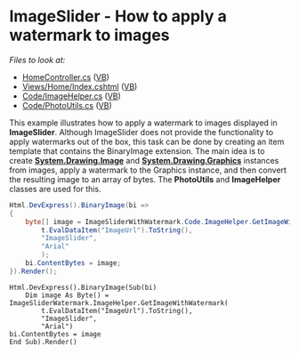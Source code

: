 
# ImageSlider - How to apply a watermark to images

*Files to look at:*
* [HomeController.cs](https://github.com/DevExpress-Examples/ImageSlider-How-to-apply-a-watermark-to-images/blob/17.1.2%2B/CS/ImageSliderWithWatermark/Controllers/HomeController.cs) ([VB](https://github.com/DevExpress-Examples/ImageSlider-How-to-apply-a-watermark-to-images/blob/17.1.2%2B/VB/ImageSliderWatermark/Controllers/HomeController.vb))
* [Views/Home/Index.cshtml](https://github.com/DevExpress-Examples/ImageSlider-How-to-apply-a-watermark-to-images/blob/17.1.2%2B/CS/ImageSliderWithWatermark/Views/Home/Index.cshtml) ([VB](https://github.com/DevExpress-Examples/ImageSlider-How-to-apply-a-watermark-to-images/blob/17.1.2%2B/VB/ImageSliderWatermark/Views/Home/Index.vbhtml))
* [Code/ImageHelper.cs](https://github.com/DevExpress-Examples/ImageSlider-How-to-apply-a-watermark-to-images/blob/17.1.2%2B/CS/ImageSliderWithWatermark/Code/ImageHelper.cs) ([VB](https://github.com/DevExpress-Examples/ImageSlider-How-to-apply-a-watermark-to-images/blob/17.1.2%2B/VB/ImageSliderWatermark/Code/ImageHelper.vb))
* [Code/PhotoUtils.cs](https://github.com/DevExpress-Examples/ImageSlider-How-to-apply-a-watermark-to-images/blob/17.1.2%2B/CS/ImageSliderWithWatermark/Code/PhotoUtils.cs) ([VB](https://github.com/DevExpress-Examples/ImageSlider-How-to-apply-a-watermark-to-images/blob/17.1.2%2B/VB/ImageSliderWatermark/Code/PhotoUtils.vb))

This example illustrates how to apply a watermark to images displayed in **ImageSlider**. Although ImageSlider does not provide the functionality to apply watermarks out of the box, this task can be done by creating an item template that contains the BinaryImage extension. The main idea is to create [**System.Drawing.Image**](https://docs.microsoft.com/en-us/dotnet/api/system.drawing.image?view=netframework-4.7.2) and [**System.Drawing.Graphics**](https://docs.microsoft.com/en-us/dotnet/api/system.drawing.graphics?view=netframework-4.7.2) instances from images, apply a watermark to the Graphics instance, and then convert the resulting image to an array of bytes. The **PhotoUtils** and **ImageHelper** classes are used for this.
```csharp
Html.DevExpress().BinaryImage(bi =>
{
    byte[] image = ImageSliderWithWatermark.Code.ImageHelper.GetImageWithWatermark(
        t.EvalDataItem("ImageUrl").ToString(),
        "ImageSlider",
        "Arial"
        );
    bi.ContentBytes = image;
}).Render();
```
```vbnet
Html.DevExpress().BinaryImage(Sub(bi)
	Dim image As Byte() = ImageSliderWatermark.ImageHelper.GetImageWithWatermark(
		t.EvalDataItem("ImageUrl").ToString(),
		"ImageSlider",
		"Arial")
bi.ContentBytes = image
End Sub).Render()
```